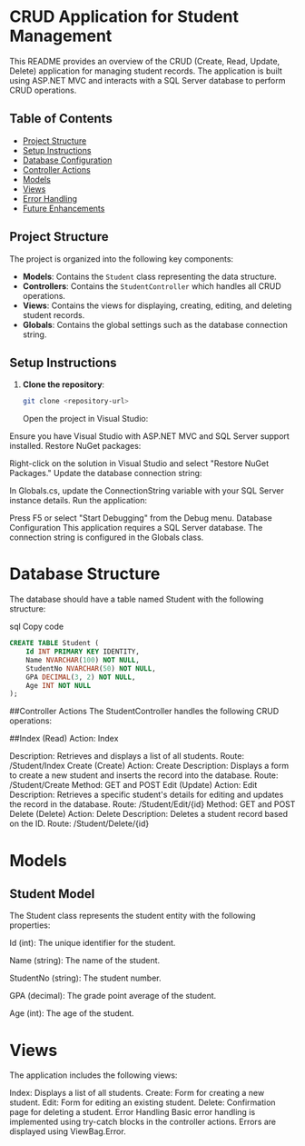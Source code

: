 # CRUD Application for Student Management

This README provides an overview of the CRUD (Create, Read, Update, Delete) application for managing student records. The application is built using ASP.NET MVC and interacts with a SQL Server database to perform CRUD operations.

## Table of Contents
- [Project Structure](#project-structure)
- [Setup Instructions](#setup-instructions)
- [Database Configuration](#database-configuration)
- [Controller Actions](#controller-actions)
- [Models](#models)
- [Views](#views)
- [Error Handling](#error-handling)
- [Future Enhancements](#future-enhancements)

## Project Structure
The project is organized into the following key components:
- **Models**: Contains the `Student` class representing the data structure.
- **Controllers**: Contains the `StudentController` which handles all CRUD operations.
- **Views**: Contains the views for displaying, creating, editing, and deleting student records.
- **Globals**: Contains the global settings such as the database connection string.

## Setup Instructions
1. **Clone the repository**:
   ```bash
   git clone <repository-url>
   ```
   Open the project in Visual Studio:

Ensure you have Visual Studio with ASP.NET MVC and SQL Server support installed.
Restore NuGet packages:

Right-click on the solution in Visual Studio and select "Restore NuGet Packages."
Update the database connection string:

In Globals.cs, update the ConnectionString variable with your SQL Server instance details.
Run the application:

Press F5 or select "Start Debugging" from the Debug menu.
Database Configuration
This application requires a SQL Server database. The connection string is configured in the Globals class.

# Database Structure
The database should have a table named Student with the following structure:

sql
Copy code
```sql
CREATE TABLE Student (
    Id INT PRIMARY KEY IDENTITY,
    Name NVARCHAR(100) NOT NULL,
    StudentNo NVARCHAR(50) NOT NULL,
    GPA DECIMAL(3, 2) NOT NULL,
    Age INT NOT NULL
);
```
##Controller Actions
The StudentController handles the following CRUD operations:

##Index (Read)
Action: Index

Description: Retrieves and displays a list of all students.
Route: /Student/Index
Create (Create)
Action: Create
Description: Displays a form to create a new student and inserts the record into the database.
Route: /Student/Create
Method: GET and POST
Edit (Update)
Action: Edit
Description: Retrieves a specific student's details for editing and updates the record in the database.
Route: /Student/Edit/{id}
Method: GET and POST
Delete (Delete)
Action: Delete
Description: Deletes a student record based on the ID.
Route: /Student/Delete/{id}
# Models
## Student Model
The Student class represents the student entity with the following properties:

Id (int): The unique identifier for the student.

Name (string): The name of the student.

StudentNo (string): The student number.

GPA (decimal): The grade point average of the student.

Age (int): The age of the student.

# Views
The application includes the following views:

Index: Displays a list of all students.
Create: Form for creating a new student.
Edit: Form for editing an existing student.
Delete: Confirmation page for deleting a student.
Error Handling
Basic error handling is implemented using try-catch blocks in the controller actions. Errors are displayed using ViewBag.Error.
